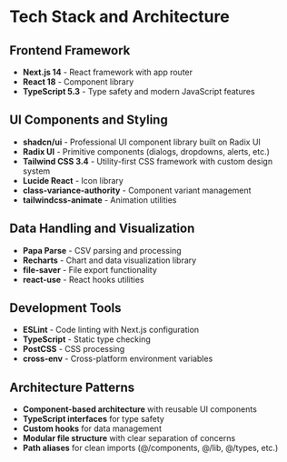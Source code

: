 # Tech Stack and Architecture

## Frontend Framework
- **Next.js 14** - React framework with app router
- **React 18** - Component library
- **TypeScript 5.3** - Type safety and modern JavaScript features

## UI Components and Styling
- **shadcn/ui** - Professional UI component library built on Radix UI
- **Radix UI** - Primitive components (dialogs, dropdowns, alerts, etc.)
- **Tailwind CSS 3.4** - Utility-first CSS framework with custom design system
- **Lucide React** - Icon library
- **class-variance-authority** - Component variant management
- **tailwindcss-animate** - Animation utilities

## Data Handling and Visualization
- **Papa Parse** - CSV parsing and processing
- **Recharts** - Chart and data visualization library
- **file-saver** - File export functionality
- **react-use** - React hooks utilities

## Development Tools
- **ESLint** - Code linting with Next.js configuration
- **TypeScript** - Static type checking
- **PostCSS** - CSS processing
- **cross-env** - Cross-platform environment variables

## Architecture Patterns
- **Component-based architecture** with reusable UI components
- **TypeScript interfaces** for type safety
- **Custom hooks** for data management
- **Modular file structure** with clear separation of concerns
- **Path aliases** for clean imports (@/components, @/lib, @/types, etc.)